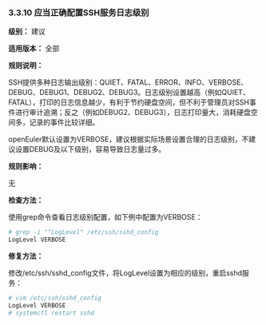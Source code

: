 ### 3.3.10 应当正确配置SSH服务日志级别

**级别：** 建议

**适用版本：** 全部

**规则说明：** 

SSH提供多种日志输出级别：QUIET、FATAL、ERROR、INFO、VERBOSE、DEBUG、DEBUG1、DEBUG2、DEBUG3。日志级别设置越高（例如QUIET、FATAL），打印的日志信息越少，有利于节约硬盘空间，但不利于管理员对SSH事件进行审计追溯；反之（例如DEBUG2、DEBUG3），日志打印量大，消耗硬盘空间多，记录的事件比较详细。

openEuler默认设置为VERBOSE，建议根据实际场景设置合理的日志级别，不建议设置DEBUG及以下级别，容易导致日志量过多。

**规则影响：**

无

**检查方法：**

使用grep命令查看日志级别配置，如下例中配置为VERBOSE：

```bash
# grep -i "^LogLevel" /etc/ssh/sshd_config
LogLevel VERBOSE
```

**修复方法：**

修改/etc/ssh/sshd_config文件，将LogLevel设置为相应的级别，重启sshd服务：

```bash
# vim /etc/ssh/sshd_config
LogLevel VERBOSE
# systemctl restart sshd
```